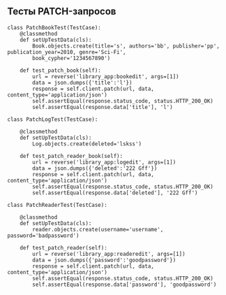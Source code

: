 ## Тесты PATCH-запросов

    class PatchBookTest(TestCase):
        @classmethod
        def setUpTestData(cls):
            Book.objects.create(title='s', authors='bb', publisher='pp', publication_year=2010, genre='Sci-Fi', 
            book_cypher='1234567890')
    
        def test_patch_book(self):
            url = reverse('library_app:bookedit', args=[1])
            data = json.dumps({'title':'l'})
            response = self.client.patch(url, data,     content_type='application/json')
            self.assertEqual(response.status_code, status.HTTP_200_OK)
            self.assertEqual(response.data['title'], 'l')

    class PatchLogTest(TestCase):

        @classmethod
        def setUpTestData(cls):
            Log.objects.create(deleted='lskss')
    
        def test_patch_reader_book(self):
            url = reverse('library_app:logedit', args=[1])
            data = json.dumps({'deleted':'222 Gff'})
            response = self.client.patch(url, data, content_type='application/json')
            self.assertEqual(response.status_code, status.HTTP_200_OK)
            self.assertEqual(response.data['deleted'], '222 Gff')

    class PatchReaderTest(TestCase):

        @classmethod
        def setUpTestData(cls):
            reader.objects.create(username='username', password='badpassword')
    
        def test_patch_reader(self):
            url = reverse('library_app:readeredit', args=[1])
            data = json.dumps({'password':'goodpassword'})
            response = self.client.patch(url, data, content_type='application/json')
            self.assertEqual(response.status_code, status.HTTP_200_OK)
            self.assertEqual(response.data['password'], 'goodpassword')
